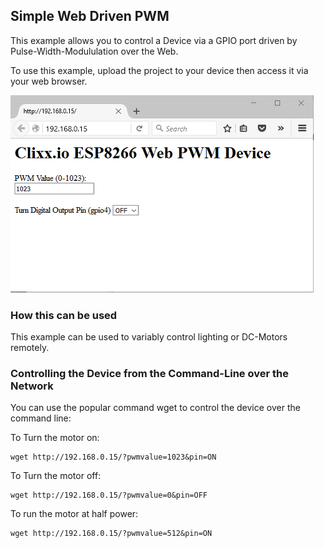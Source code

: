Simple Web Driven PWM
---------------------

This example allows you to control a Device via a GPIO port
driven by Pulse-Width-Modululation over the Web.

To use this example, upload the project to your device then
access it via your web browser.

![Screenshot of Webpage](https://github.com/clixx-io/clixx.io/blob/master/doc/source/images/screenshot-web-pwm.PNG)

### How this can be used ##

This example can be used to variably control lighting or DC-Motors remotely.

### Controlling the Device from the Command-Line over the Network ##

You can use the popular command wget to control the device over the command line:

To Turn the motor on:

    wget http://192.168.0.15/?pwmvalue=1023&pin=ON
   
To Turn the motor off:
    
    wget http://192.168.0.15/?pwmvalue=0&pin=OFF
    
To run the motor at half power:
    
    wget http://192.168.0.15/?pwmvalue=512&pin=ON

